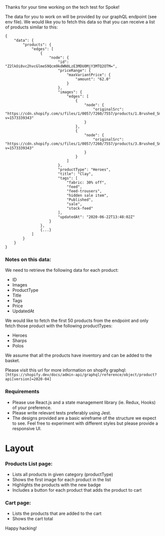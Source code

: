 Thanks for your time working on the tech test for Spoke!

The data for you to work on will be provided by our graphQL endpoint (see env file). We would like you to fetch this data so that you can receive a list of products similar to this:

```
{
    "data": {
        "products": {
            "edges": [
                {
                    "node": {
                        "id": "Z2lkOi8vc2hvcGlmeS9Qcm9kdWN0LzE3MDU0MjY3MTQ2OTM=",
                        "priceRange": {
                            "maxVariantPrice": {
                                "amount": "62.0"
                            }
                        },
                        "images": {
                            "edges": [
                                {
                                    "node": {
                                        "originalSrc": "https://cdn.shopify.com/s/files/1/0057/7260/7557/products/1.Brushed_Smoked_Navy_Flat.jpg?v=1573339343"
                                    }
                                },
                                {
                                    "node": {
                                        "originalSrc": "https://cdn.shopify.com/s/files/1/0057/7260/7557/products/3.Brushed_Smoked_Navy_Mode_Front.jpg?v=1573339343"
                                    }
                                }
                            ]
                        },
                        "productType": "Heroes",
                        "title": "Clay",
                        "tags": [
                            "fabric: 30% off",
                            "feed",
                            "feed-trousers",
                            "hidden sale item",
                            "Published",
                            "sale",
                            "stock-feed"
                        ],
                        "updatedAt": "2020-06-22T13:48:02Z"
                    }
                },
                {...}
            ]
        }
    }
}
```

### Notes on this data:

We need to retrieve the following data for each product:
- ID
- Images
- ProductType
- Title
- Tags
- Price
- UpdatedAt

We would like to fetch the first 50 products from the endpoint and only fetch those product with the following productTypes:
- Heroes
- Sharps
- Polos

We assume that all the products have inventory and can be added to the basket.

Please visit this url for more information on shopify graphql: ```[https://shopify.dev/docs/admin-api/graphql/reference/object/product?api[version]=2020-04]```

### Requirements
- Please use React.js and a state management library (ie. Redux, Hooks) of your preference.
- Please write relevant tests preferably using Jest.
- The designs provided are a basic wireframe of the structure we expect to see. Feel free to experiment with different styles but please provide a responsive UI.

# Layout

### Products List page:
* Lists all products in given category (productType)
* Shows the first image for each product in the list
* Highlights the products with the new badge
* Includes a button for each product that adds the product to cart

### Cart page:
* Lists the products that are added to the cart
* Shows the cart total 

Happy hacking!
